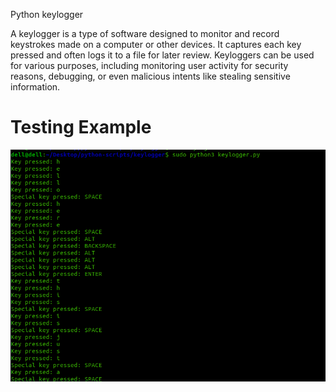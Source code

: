 Python keylogger

A keylogger is a type of software designed to monitor and record keystrokes made on a computer or other devices. It captures each key pressed and often logs it to a file for later review. Keyloggers can be used for various purposes, including monitoring user activity for security reasons, debugging, or even malicious intents like stealing sensitive information.

# Testing Example
![alt text](image.png)